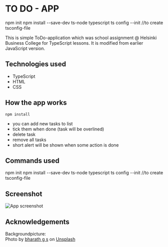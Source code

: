 # TO DO - APP

npm init
npm install --save-dev ts-node typescript
ts config --init //to create tsconfig-file

This is simple ToDo-application which was school assignment @ Helsinki Business College for TypeScript lessons. It is modified from earlier JavaScript version.

## Technologies used

- TypeScript
- HTML
- CSS

## How the app works

```shell
npm install
```

- you can add new tasks to list
- tick them when done (task will be overlined)
- delete task
- remove all tasks
- short alert will be shown when some action is done

## Commands used

npm init
npm install --save-dev ts-node typescript
ts config --init //to create tsconfig-file

## Screenshot

![App screenshot](/assets/Screenshot_1.png)

## Acknowledgements

Backgroundpicture:  
 Photo by <a href="https://unsplash.com/@xen0m0rph?utm_source=unsplash&utm_medium=referral&utm_content=creditCopyText">bharath g s</a> on <a href="https://unsplash.com/@xen0m0rph?utm_source=unsplash&utm_medium=referral&utm_content=creditCopyText">Unsplash</a>
